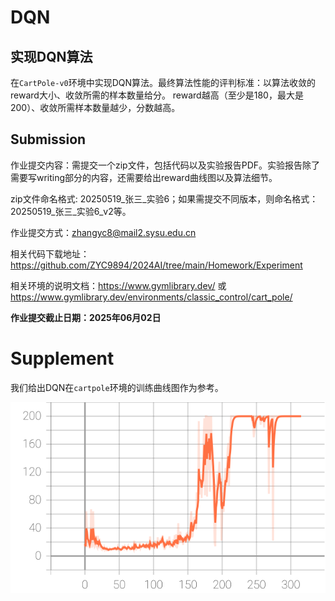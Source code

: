 # DQN


## 实现DQN算法

在`CartPole-v0`环境中实现DQN算法。最终算法性能的评判标准：以算法收敛的reward大小、收敛所需的样本数量给分。 reward越高（至少是180，最大是200）、收敛所需样本数量越少，分数越高。 

## Submission

作业提交内容：需提交一个zip文件，包括代码以及实验报告PDF。实验报告除了需要写writing部分的内容，还需要给出reward曲线图以及算法细节。

zip文件命名格式: 20250519\_张三\_实验6；如果需提交不同版本，则命名格式：20250519\_张三\_实验6_v2等。

作业提交方式：zhangyc8@mail2.sysu.edu.cn

相关代码下载地址： https://github.com/ZYC9894/2024AI/tree/main/Homework/Experiment

相关环境的说明文档：https://www.gymlibrary.dev/ 或 https://www.gymlibrary.dev/environments/classic_control/cart_pole/

**作业提交截止日期：2025年06月02日** 



# Supplement

我们给出DQN在`cartpole`环境的训练曲线图作为参考。



![figure_1](cartpole.svg)


